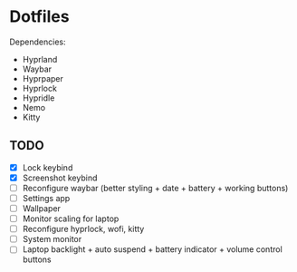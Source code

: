 # Dotfiles

Dependencies:
- Hyprland
- Waybar
- Hyprpaper
- Hyprlock
- Hypridle
- Nemo
- Kitty

## TODO
- [x] Lock keybind
- [x] Screenshot keybind
- [ ] Reconfigure waybar (better styling + date + battery + working buttons)
- [ ] Settings app
- [ ] Wallpaper
- [ ] Monitor scaling for laptop
- [ ] Reconfigure hyprlock, wofi, kitty
- [ ] System monitor
- [ ] Laptop backlight + auto suspend + battery indicator + volume control buttons
